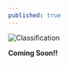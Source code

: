 ```yaml
---
published: true
---
```


![Classification]({{site.baseurl}}/images/SheepClass.jpg)

**Coming Soon!!**
